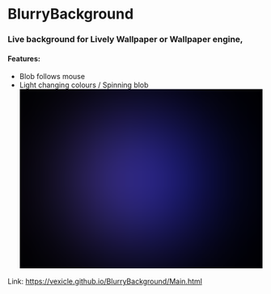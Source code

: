 # BlurryBackground
### Live background for Lively Wallpaper or Wallpaper engine,
#### Features:
- Blob follows mouse
- Light changing colours / Spinning blob
![image](Snip.png)

Link:
https://vexicle.github.io/BlurryBackground/Main.html
